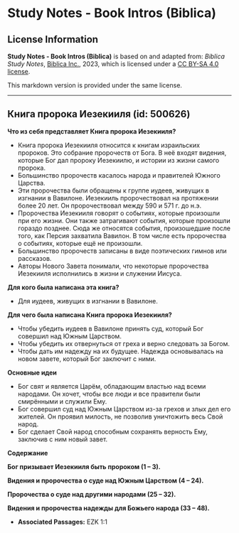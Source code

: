 # Study Notes - Book Intros (Biblica)

## License Information

**Study Notes - Book Intros (Biblica)** is based on and adapted from: _Biblica Study Notes_, [Biblica Inc.](https://www.biblica.com/), 2023, which is licensed under a [CC BY-SA 4.0 license](https://creativecommons.org/licenses/by-sa/4.0/legalcode.en).

This markdown version is provided under the same license.



--------------------------------

## Книга пророка Иезекииля (id: 500626)

**Что из себя представляет Книга пророка Иезекииля?**

* Книга пророка Иезекииля относится к книгам израильских пророков. Это собрание пророчеств от Бога. В неё входят видения, которые Бог дал пророку Иезекиилю, и истории из жизни самого пророка.
* Большинство пророчеств касалось народа и правителей Южного Царства.
* Эти пророчества были обращены к группе иудеев, живущих в изгнании в Вавилоне. Иезекииль пророчествовал на протяжении более 20 лет. Он пророчествовал между 590 и 571 г. до н.э.
* Пророчества Иезекииля говорят о событиях, которые произошли при его жизни. Они также затрагивают события, которые произошли гораздо позднее. Сюда же относятся события, произошедшие после того, как Персия захватила Вавилон. В том числе есть пророчества о событиях, которые ещё не произошли.
* Большинство пророчеств записаны в виде поэтических гимнов или рассказов.
* Авторы Нового Завета понимали, что некоторые пророчества Иезекииля исполнились в жизни и служении Иисуса.

**Для кого была написана эта книга?**

* Для иудеев, живущих в изгнании в Вавилоне.

**Для чего была написана Книга пророка Иезекииля?**

* Чтобы убедить иудеев в Вавилоне принять суд, который Бог совершил над Южным Царством.
* Чтобы убедить их отвернуться от греха и верно следовать за Богом.
* Чтобы дать им надежду на их будущее. Надежда основывалась на новом завете, который Бог заключит с ними.

**Основные идеи**

* Бог свят и является Царём, обладающим властью над всеми народами. Он хочет, чтобы все люди и все правители были смирёнными и служили Ему.
* Бог совершил суд над Южным Царством из\-за грехов и злых дел его жителей. Он проявил милость, не позволив уничтожить весь Свой народ.
* Бог сделает Свой народ способным сохранять верность Ему, заключив с ним новый завет.

**Содержание**

**Бог призывает Иезекииля быть пророком (1 – 3\).**

**Видения и пророчества о суде над Южным Царством (4 – 24\).**

**Пророчества о суде над другими народами (25 – 32\).**

**Видения и пророчества надежды для Божьего народа (33 – 48\).**

* **Associated Passages:** EZK 1:1


